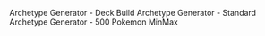 Archetype Generator - Deck Build
Archetype Generator - Standard
Archetype Generator - 500
Pokemon MinMax
